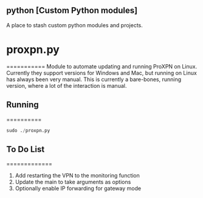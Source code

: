 python [Custom Python modules]
------------------------------
A place to stash custom python modules and projects.

# proxpn.py
===========
Module to automate updating and running ProXPN on Linux. Currently they support versions for Windows and Mac, but running on Linux has always been very manual. This is currently a bare-bones, running version, where a lot of the interaction is manual.
## Running
==========
```python
sudo ./proxpn.py
```
## To Do List
=============
1. Add restarting the VPN to the monitoring function
2. Update the main to take arguments as options
3. Optionally enable IP forwarding for gateway mode
